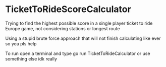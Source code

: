 # TicketToRideScoreCalculator
Trying to find the highest possible score in a single player ticket to ride Europe game, not considering stations or longest route

Using a stupid brute force approach that will not finish calculating like ever so yea pls help

To run open a terminal and type go run TicketToRideCalculator 
or use something else idk really

